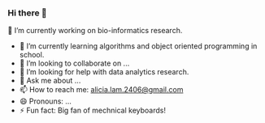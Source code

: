 ### Hi there 👋



🔭 I’m currently working on bio-informatics research.
- 🌱 I’m currently learning algorithms and object oriented programming in school. 
- 👯 I’m looking to collaborate on ...
- 🤔 I’m looking for help with data analytics research.
- 💬 Ask me about ...
- 📫 How to reach me: alicia.lam.2406@gmail.com
- 😄 Pronouns: ...
- ⚡ Fun fact: Big fan of mechnical keyboards!




